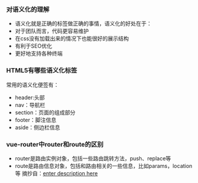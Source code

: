 ### 对语义化的理解

 - 语义化就是正确的标签做正确的事情，语义化的好处在于：
 - 对于团队而言，代码更容易维护
 - 在css没有加载出来的情况下也能很好的展示结构
 - 有利于SEO优化
 - 更好地支持各种终端
 

### HTML5有哪些语义化标签

 常用的语义化便签有：
 
 - header:头部
 -  nav：导航栏
 -  section：页面的组成部分
 -  footer：脚注信息
 -  aside：侧边栏信息

### vue-router中router和route的区别

 -    router是路由实例对象，包括一些路由跳转方法，push、replace等
 -    route是路由信息对象，包括和路由相关的一些信息，比如params，location等
摘抄自：[enter description here](https://mp.weixin.qq.com/s/Q0nhfmUzRg4OHw28geT71Q)
